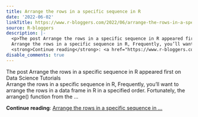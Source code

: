 ```yaml
---
title: Arrange the rows in a specific sequence in R
date: '2022-06-02'
linkTitle: https://www.r-bloggers.com/2022/06/arrange-the-rows-in-a-specific-sequence-in-r/
source: R-bloggers
description: |-
  <p>The post Arrange the rows in a specific sequence in R appeared first on Data Science Tutorials<br />
  Arrange the rows in a specific sequence in R, Frequently, you’ll want to arrange the rows in a data frame in R in a specified order. Fortunately, the arrange() function from the ...</p>
  <strong>Continue reading</strong>: <a href="https://www.r-bloggers.com/2022/06/arrange-the-rows-in-a-specific-sequence-in-r/">Arrange the rows in a specific sequence in ...
disable_comments: true
---
```

<p>The post Arrange the rows in a specific sequence in R appeared first on Data Science Tutorials<br />
Arrange the rows in a specific sequence in R, Frequently, you’ll want to arrange the rows in a data frame in R in a specified order. Fortunately, the arrange() function from the ...</p>
<strong>Continue reading</strong>: <a href="https://www.r-bloggers.com/2022/06/arrange-the-rows-in-a-specific-sequence-in-r/">Arrange the rows in a specific sequence in ...
